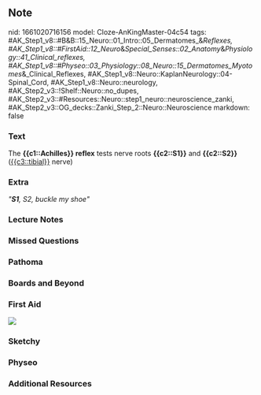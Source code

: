 ## Note
nid: 1661020716156
model: Cloze-AnKingMaster-04c54
tags: #AK_Step1_v8::#B&B::15_Neuro::01_Intro::05_Dermatomes_&_Reflexes, #AK_Step1_v8::#FirstAid::12_Neuro_&_Special_Senses::02_Anatomy_&_Physiology::41_Clinical_reflexes, #AK_Step1_v8::#Physeo::03_Physiology::08_Neuro::15_Dermatomes_Myotomes_&_Clinical_Reflexes, #AK_Step1_v8::Neuro::KaplanNeurology::04-Spinal_Cord, #AK_Step1_v8::Neuro::neurology, #AK_Step2_v3::!Shelf::Neuro::no_dupes, #AK_Step2_v3::#Resources::Neuro::step1_neuro::neuroscience_zanki, #AK_Step2_v3::OG_decks::Zanki_Step_2::Neuro::Neuroscience
markdown: false

### Text
<div>
  The <b>{{c1::Achilles}} reflex</b> tests nerve roots
  <b>{{c2::S1}}</b> and <b>{{c2::S2}}</b> (<u>{{c3::tibial}}</u>
  nerve)
</div>

### Extra
<i>"<b>S1</b>, S2, buckle my shoe"</i>

### Lecture Notes


### Missed Questions


### Pathoma


### Boards and Beyond


### First Aid
<img src="tmpEVA7Fx.png">

### Sketchy


### Physeo


### Additional Resources

